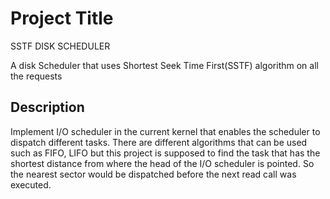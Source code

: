 # Project Title

SSTF DISK SCHEDULER

A disk Scheduler that uses Shortest Seek Time First(SSTF) algorithm on all the requests

## Description

Implement I/O  scheduler in the current kernel that enables the scheduler to dispatch different tasks. There are different algorithms that can be used such as FIFO, LIFO but this project is supposed to find the task that has the shortest distance from where the head of the I/O scheduler is pointed. So the nearest sector would be dispatched before the next read call was executed.

